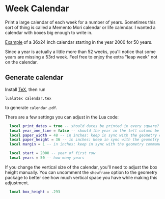 # Week Calendar

Print a large calendar of each week for a number of years. Sometimes this sort
of thing is called a Memento Mori calendar or life calendar. I wanted a calendar
with boxes big enough to write in.

[Example](example-calendar.pdf) of a 36x24 inch calendar starting in the year
2000 for 50 years.

Since a year is actually a little more than 52 weeks, you'll notice that some
years are missing a 53rd week. Feel free to enjoy the extra "leap week" not on
the calendar.

## Generate calendar

Install [TeX](https://tug.org/texlive/), then run
```
lualatex calendar.tex
```
to generate `calendar.pdf`.

There are a few settings you can adjust in the Lua code:

```lua
  local print_dates = true -- should dates be printed in every square?
  local year_one_line = false -- should the year in the left column be on one line?
  local paper_width = 48 -- in inches: keep in sync with the geometry command above
  local paper_height = 36 -- in inches: keep in sync with the geometry command above
  local margin = 1 -- in inches: keep in sync with the geometry command above

  local start = 2000 -- year of first row
  local years = 50 -- how many years
```

If you change the vertical size of the calendar, you'll need to adjust the box
height manually. You can uncomment the `showframe` option to the geometry
package to better see how much vertical space you have while making this
adjustment.

```lua
  local box_height = .293
```